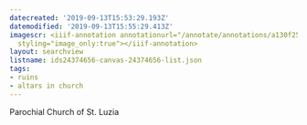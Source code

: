 ```yaml
---
datecreated: '2019-09-13T15:53:29.193Z'
datemodified: '2019-09-13T15:55:29.413Z'
imagescr: <iiif-annotation annotationurl="/annotate/annotations/a130f254-d63e-11e9-8724-88e9fe7026e8.json"
  styling="image_only:true"></iiif-annotation>
layout: searchview
listname: ids24374656-canvas-24374656-list.json
tags:
- ruins
- altars in church
---
```

Parochial Church of St. Luzia